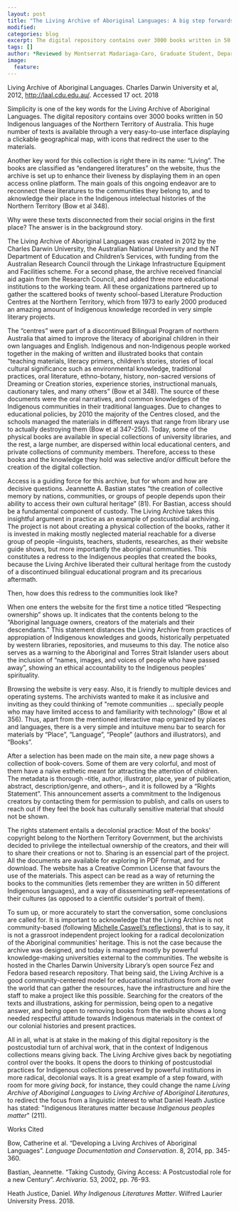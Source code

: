 ```yaml
---
layout: post
title: "The Living Archive of Aboriginal Languages: A big step forwards giving back"
modified:
categories: blog
excerpt: The digital repository contains over 3000 books written in 50 Indigenous languages of the Northern Territory of Australia.
tags: []
author: *Reviewed by Montserrat Madariaga-Caro, Graduate Student, Department of Spanish and Portuguese, University of Texas at Austin*
image:
  feature:
---
```


Living Archive of Aboriginal Languages. Charles Darwin University et al, 2012, http://laal.cdu.edu.au/. Accessed 17 oct. 2018

Simplicity is one of the key words for the Living Archive of Aboriginal Languages. The digital repository contains over 3000 books written in 50 Indigenous languages of the Northern Territory of Australia. This huge number of texts is available through a very easy-to-use interface displaying a clickable geographical map, with icons that redirect the user to the materials. 

Another key word for this collection is right there in its name: “Living”. The books are classified as “endangered literatures” on the website, thus the archive is set up to enhance their liveness by displaying them in an open access online platform. The main goals of this ongoing endeavor are to reconnect these literatures to the communities they belong to, and to aknowledge their place in the Indigenous intelectual histories of the Northern Territory (Bow et al 348). 

Why were these texts disconnected from their social origins in the first place? The answer is in the background story. 

The Living Archive of Aboriginal Languages was created in 2012 by the Charles Darwin University, the Australian National University and the NT Department of Education and Children’s Services, with funding from the Australian Research Council through the Linkage Infrastructure Equipment and Facilities scheme. For a second phase, the archive received financial aid again from the Research Council, and added three more educational institutions to the working team. All these organizations partnered up to gather the scattered books of twenty school-based Literature Production Centres at the Northern Territory, which from 1973 to early 2000 produced an amazing amount of Indigenous knowledge recorded in very simple literary projects. 

The “centres” were part of a discontinued Bilingual Program of northern Australia that aimed to improve the literacy of aboriginal children in their own languages and English. Indigenous and non-Indigenous people worked together in the making of written and illustrated books that contain “teaching materials, literacy primers, children’s stories, stories of local cultural significance such as environmental knowledge, traditional practices, oral literature, ethno-botany, history, non-sacred versions of Dreaming or Creation stories, experience stories, instructional manuals, cautionary tales, and many others” (Bow et al 348). The source of these documents were the oral narratives, and common knowledges of the Indigenous communities in their traditional languages. Due to changes to educational policies, by 2010 the majority of the Centres closed, and the schools managed the materials in different ways that range from library use to actually destroying them (Bow et al 347-250). Today, some of the physical books are available in special collections of university libraries, and the rest, a large number, are dispersed within local educational centers, and private collections of community members. Therefore, access to these books and the knowledge they hold was selective and/or difficult before the creation of the digital collection.

Access is a guiding force for this archive, but for whom and how are decisive questions. Jeannette A. Bastian states “the creation of collective memory by nations, communities, or groups of people depends upon their ability to access their own cultural heritage” (81). For Bastian, access should be a fundamental component of custody. The Living Archive takes this insightful argument in practice as an example of postcustodial archiving. The project is not about creating a physical collection of the books, rather it is invested in making mostly neglected material reachable for a diverse group of people –linguists, teachers, students, researches, as their website guide shows, but more importantly the aboriginal communities. This constitutes a redress to the Indigenous peoples that created the books, because the Living Archive liberated their cultural heritage from the custody of a discontinued bilingual educational program and its precarious aftermath.

Then, how does this redress to the communities look like?

When one enters the website for the first time a notice titled “Respecting ownership” shows up. It indicates that the contents belong to the “Aboriginal language owners, creators of the materials and their descendants.” This statement distances the Living Archive from practices of appropiation of Indigenous knowledges and goods, historically perpetuated by western libraries, repositories, and museums to this day. The notice also serves as a warning to the Aboriginal and Torres Strait Islander users about the inclusion of “names, images, and voices of people who have passed away”, showing an ethical accountability to the Indigenous peoples' spirituality. 

Browsing the website is very easy. Also, it is friendly to multiple devices and operating systems. The archivists wanted to make it as inclusive and inviting as they could thinking of "remote communities ... specially people who may have limited access to and familiarity with technology" (Bow et al 356). Thus, apart from the mentioned interactive map organized by places and languages, there is a very simple and intuituve menu bar to search for materials by “Place”, “Language”, “People” (authors and illustrators), and “Books”. 

After a selection has been made on the main site, a new page shows a collection of book-covers. Some of them are very colorful, and most of them have a naïve esthetic meant for attracting the attention of children. The metadata is thorough –title, author, illustrator, place, year of publication, abstract, description/genre, and others–, and it is followed by a “Rights Statement”. This announcement asserts a commitment to the Indigenous creators by contacting them for permission to publish, and calls on users to reach out if they feel the book has culturally sensitive material that should not be shown.

The rights statement entails a decolonial practice: Most of the books' copyright belong to the Northern Territory Government, but the archivists decided to privilege the intellectual ownership of the creators, and their will to share their creations or not to. Sharing is an essencial part of the project. All the documents are available for exploring in PDF format, and for download. The website has a Creative Common License that favours the use of the materials. This aspect can be read as a way of returning the books to the communities (lets remember they are written in 50 different Indigenous languages), and a way of dissseminating self-representations of their cultures (as opposed to a cientific outsider's portrait of them). 

To sum up, or more accurately to start the conversation, some conclusions are called for. It is important to acknowledge that the Living Archive is not community-based (following [Michelle Caswell’s reflections](https://www.saada.org/tides/article/20120418-704)), that is to say, it is not a grassroot independent project looking for a radical decolonization of the Aboriginal communities' heritage. This is not the case because the archive was designed, and today is managed mostly by powerful knowledge-making universities external to the communities. The website is hosted in the Charles Darwin University Library’s open source Fez and Fedora based research repository. That being said, the Living Archive is a good community-centered model for educational institutions from all over the world that can gather the resources, have the infrastructure and hire the staff to make a project like this possible. Searching for the creators of the texts and illustrations, asking for permission, being open to a negative answer, and being open to removing books from the website shows a long needed respectful attitude towards Indigenous materials in the context of our colonial histories and present practices.

All in all, what is at stake in the making of this digital repository is the postcustodial turn of archival work, that in the context of Indigenous collections means giving back. The Living Archive gives back by negotiating control over the books. It opens the doors to thinking of postcustodial practices for Indigenous collections preserved by powerful institutions in more radical, decolonial ways. It is a great example of a step foward, with room for more *giving back*, for instance, they could change the name *Living Archive of Aboriginal Languages* to *Living Archive of Aboriginal Literatures*, to redirect the focus from a linguistic interest to what Daniel Heath Justice has stated: "Indigenous literatures matter because *Indigenous peoples matter*" (211).  

Works Cited

Bow, Catherine et al. “Developing a Living Archives of Aboriginal Languages”. *Language Documentation and Conservation*. 8, 2014, pp. 345-360.

Bastian, Jeannette. “Taking Custody, Giving Access: A Postcustodial role for a new Century”. *Archivaria*. 53, 2002, pp. 76-93.

Heath Justice, Daniel. *Why Indigenous Literatures Matter*. Wilfred Laurier University Press. 2018.
